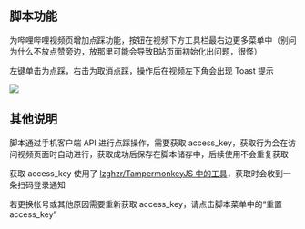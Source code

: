 ## 脚本功能

为哔哩哔哩视频页增加点踩功能，按钮在视频下方工具栏最右边更多菜单中（别问为什么不放点赞旁边，放那里可能会导致B站页面初始化出问题，很怪）

左键单击为点踩，右击为取消点踩，操作后在视频左下角会出现 Toast 提示

![](https://i.jpg.dog/a6f108fe2bf6b8fc810bc730306f68dc.png)

## 其他说明

脚本通过手机客户端 API 进行点踩操作，需要获取 access_key，获取行为会在访问视频页面时自动进行，获取成功后保存在脚本储存中，后续使用不会重复获取

获取 access_key 使用了 [lzghzr/TampermonkeyJS 中的工具](https://github.com/lzghzr/TampermonkeyJS/blob/master/libBilibiliToken/libBilibiliToken.js)，获取时会收到一条扫码登录通知

若更换帐号或其他原因需要重新获取 access\_key，请点击脚本菜单中的“重置 access\_key”
